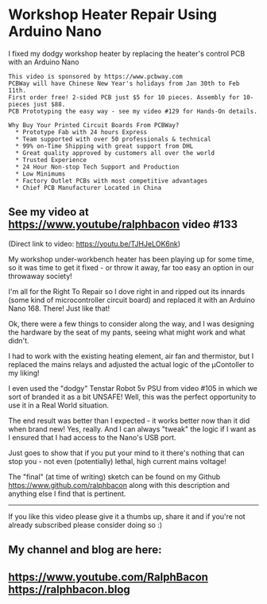# Workshop Heater Repair Using Arduino Nano
I fixed my dodgy workshop heater by replacing the heater's control PCB with an Arduino Nano
```
This video is sponsored by https://www.pcbway.com  
PCBWay will have Chinese New Year's holidays from Jan 30th to Feb 11th.  
First order free! 2-sided PCB just $5 for 10 pieces. Assembly for 10-pieces just $88.
PCB Prototyping the easy way - see my video #129 for Hands-On details.

Why Buy Your Printed Circuit Boards From PCBWay?  
  * Prototype Fab with 24 hours Express  
  * Team supported with over 50 professionals & technical  
  * 99% on-Time Shipping with great support from DHL  
  * Great quality approved by customers all over the world  
  * Trusted Experience  
  * 24 Hour Non-stop Tech Support and Production  
  * Low Minimums  
  * Factory Outlet PCBs with most competitive advantages  
  * Chief PCB Manufacturer Located in China 
```
## See my video at https://www.youtube/ralphbacon video #133  
(Direct link to video: https://youtu.be/TJHJeLOK6nk)  

My workshop under-workbench heater has been playing up for some time, so it was time to get it fixed - or throw it away, far too easy an option in our throwaway society!

I'm all for the Right To Repair so I dove right in and ripped out its innards (some kind of microcontroller circuit board) and replaced it with an Arduino Nano 168. There! Just like that!

Ok, there were a few things to consider along the way, and I was designing the hardware by the seat of my pants, seeing what might work and what didn't.

I had to work with the existing heating element, air fan and thermistor, but I replaced the mains relays and adjusted the actual logic of the µContoller to my liking! 

I even used the "dodgy" Tenstar Robot 5v PSU from video #105 in which we sort of branded it as a bit UNSAFE! Well, this was the perfect opportunity to use it in a Real World situation.

The end result was better than I expected - it works better now than it did when brand new! Yes, really. And I can always "tweak" the logic if I want as I ensured that I had access to the Nano's USB port.

Just goes to show that if you put your mind to it there's nothing that can stop you - not even (potentially) lethal, high current mains voltage!

The "final" (at time of writing) sketch can be found on my Github https://www.github.com/ralphbacon along with this description and anything else I find that is pertinent.

---

If you like this video please give it a thumbs up, share it and if you're not already subscribed please consider doing so :)

My channel and blog are here:  
------------------------------------------------------------------  
https://www.youtube.com/RalphBacon  
https://ralphbacon.blog  
------------------------------------------------------------------

